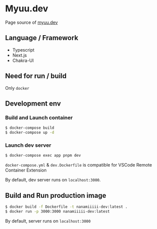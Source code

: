 # Myuu.dev
Page source of [myuu.dev](https://myuu.dev)

## Language / Framework
- Typescript
- Next.js
- Chakra-UI

## Need for run / build
Only `docker`

## Development env
### Build and Launch container
```sh
$ docker-compose build
$ docker-compose up -d
```

### Launch dev server
```sh
$ docker-compose exec app pnpm dev
```

`docker-compose.yml` & `dev.Dockerfile` is compatible for VSCode Remote Container Extension

By default, dev server runs on `localhost:3000`.

## Build and Run production image
```sh
$ docker build -f Dockerfile -t nanamiiiii-dev:latest .
$ docker run -p 3000:3000 nanamiiiii-dev:latest
```
By default, server runs on `localhost:3000`


